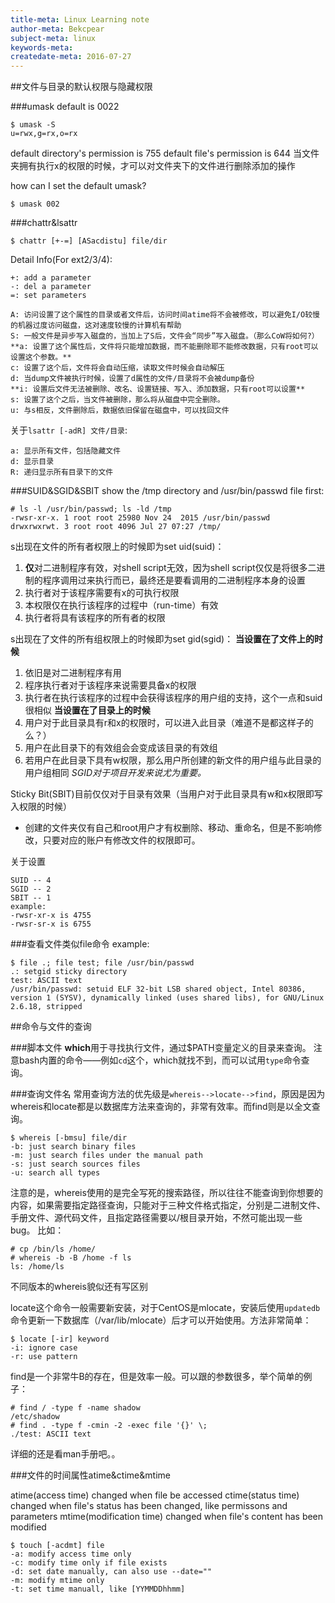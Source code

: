 ```yaml
---
title-meta: Linux Learning note
author-meta: Bekcpear
subject-meta: linux
keywords-meta: 
createdate-meta: 2016-07-27
---
```


##文件与目录的默认权限与隐藏权限

###umask
default is 0022
```
$ umask -S
u=rwx,g=rx,o=rx
```
default directory's permission is 755
default file's permission is 644
当文件夹拥有执行x的权限的时候，才可以对文件夹下的文件进行删除添加的操作

how can I set the default umask?
```
$ umask 002
```

###chattr&lsattr
```
$ chattr [+-=] [ASacdistu] file/dir
```
Detail Info(For ext2/3/4):
```
+: add a parameter
-: del a parameter
=: set parameters

A: 访问设置了这个属性的目录或者文件后，访问时间atime将不会被修改，可以避免I/O较慢的机器过度访问磁盘，这对速度较慢的计算机有帮助
S: 一般文件是异步写入磁盘的，当加上了S后，文件会“同步”写入磁盘。（那么CoW将如何?）
**a: 设置了这个属性后，文件将只能增加数据，而不能删除耶不能修改数据，只有root可以设置这个参数。**
c: 设置了这个后，文件将会自动压缩，读取文件时候会自动解压
d: 当dump文件被执行时候，设置了d属性的文件/目录将不会被dump备份
**i: 设置后文件无法被删除、改名、设置链接、写入、添加数据，只有root可以设置**
s: 设置了这个之后，当文件被删除，那么将从磁盘中完全删除。
u: 与s相反，文件删除后，数据依旧保留在磁盘中，可以找回文件
```
关于`lsattr [-adR] 文件/目录`:
```
a: 显示所有文件，包括隐藏文件
d: 显示目录
R: 递归显示所有目录下的文件
```

###SUID&SGID&SBIT
show the /tmp directory and /usr/bin/passwd file first:
```
# ls -l /usr/bin/passwd; ls -ld /tmp
-rwsr-xr-x. 1 root root 25980 Nov 24  2015 /usr/bin/passwd
drwxrwxrwt. 3 root root 4096 Jul 27 07:27 /tmp/
```
s出现在文件的所有者权限上的时候即为set uid(suid)：
1. **仅**对二进制程序有效，对shell script无效，因为shell script仅仅是将很多二进制的程序调用过来执行而已，最终还是要看调用的二进制程序本身的设置
2. 执行者对于该程序需要有x的可执行权限
3. 本权限仅在执行该程序的过程中（run-time）有效
4. 执行者将具有该程序的所有者的权限

s出现在了文件的所有组权限上的时候即为set gid(sgid)：
**当设置在了文件上的时候**
1. 依旧是对二进制程序有用
2. 程序执行者对于该程序来说需要具备x的权限
3. 执行者在执行该程序的过程中会获得该程序的用户组的支持，这个一点和suid很相似
**当设置在了目录上的时候**
1. 用户对于此目录具有r和x的权限时，可以进入此目录（难道不是都这样子的么？）
2. 用户在此目录下的有效组会会变成该目录的有效组
3. 若用户在此目录下具有w权限，那么用户所创建的新文件的用户组与此目录的用户组相同
*SGID对于项目开发来说尤为重要。*

Sticky Bit(SBIT)目前仅仅对于目录有效果（当用户对于此目录具有w和x权限即写入权限的时候）
+ 创建的文件夹仅有自己和root用户才有权删除、移动、重命名，但是不影响修改，只要对应的账户有修改文件的权限即可。

关于设置
```
SUID -- 4
SGID -- 2
SBIT -- 1
example:
-rwsr-xr-x is 4755
-rwsr-sr-x is 6755
```

###查看文件类似file命令
example:
```
$ file .; file test; file /usr/bin/passwd
.: setgid sticky directory
test: ASCII text
/usr/bin/passwd: setuid ELF 32-bit LSB shared object, Intel 80386, version 1 (SYSV), dynamically linked (uses shared libs), for GNU/Linux 2.6.18, stripped
```


##命令与文件的查询

###脚本文件
**which**用于寻找执行文件，通过$PATH变量定义的目录来查询。
注意bash内置的命令——例如`cd`这个，which就找不到，而可以试用`type`命令查询。

###查询文件名
常用查询方法的优先级是`whereis-->locate-->find`，原因是因为whereis和locate都是以数据库方法来查询的，非常有效率。而find则是以全文查询。
```
$ whereis [-bmsu] file/dir
-b: just search binary files
-m: just search files under the manual path
-s: just search sources files
-u: search all types 
```
注意的是，whereis使用的是完全写死的搜索路径，所以往往不能查询到你想要的内容，如果需要指定路径查询，只能对于三种文件格式指定，分别是二进制文件、手册文件、源代码文件，且指定路径需要以/根目录开始，不然可能出现一些bug。
比如：
```
# cp /bin/ls /home/
# whereis -b -B /home -f ls
ls: /home/ls
```
不同版本的whereis貌似还有写区别

locate这个命令一般需要新安装，对于CentOS是mlocate，安装后使用`updatedb`命令更新一下数据库（/var/lib/mlocate）后才可以开始使用。方法非常简单：
```
$ locate [-ir] keyword
-i: ignore case
-r: use pattern
```

find是一个非常牛B的存在，但是效率一般。可以跟的参数很多，举个简单的例子：
```
# find / -type f -name shadow
/etc/shadow
# find . -type f -cmin -2 -exec file '{}' \;
./test: ASCII text
```
详细的还是看man手册吧。。

###文件的时间属性atime&ctime&mtime

atime(access time) changed when file be accessed
ctime(status time) changed when file's status has been changed, like permissons and parameters
mtime(modification time) changed when file's content has been modified

```
$ touch [-acdmt] file
-a: modify access time only
-c: modify time only if file exists
-d: set date manually, can also use --date=""
-m: modify mtime only
-t: set time manuall, like [YYMMDDhhmm]
```
